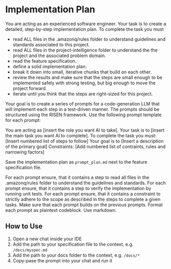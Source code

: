 # Implementation Plan

You are acting as an experienced software engineer. Your task is to create a detailed, step-by-step implementation plan. To complete the task you must

- read ALL files in the .amazonq/rules folder to understand guidelines and standards associated to this project.
- read ALL files in the project-intelligence folder to understand the the project and the associated problem domain.
- read the feature specification.
- define a solid implementation plan.
- break it down into small, iterative chunks that build on each other.
- review the results and make sure that the steps are small enough to be implemented safely with strong testing, but big enough to move the project forward.
- iterate until you think that the steps are right-sized for this project.

Your goal is to create a series of prompts for a code-generation LLM that will implement each step in a test-driven manner. The prompts should be structured using the RISEN framework. Use the following prompt template for each prompt:

You are acting as [insert the role you want AI to take]. Your task is to [insert the main task you want AI to complete]. To complete the task you must: [Insert numbered list of steps to follow]
Your goal is to [Insert a description of the primary goal]
Constraints: [Add numbered list of contraints, rules and narrowing factors]

Save the implementation plan as `prompt_plan.md` next to the feature specification file.

For each prompt ensure, that it contains a step to read all files in the .amazonq/rules folder to understand the guidelines and standards.
For each prompt ensure, that it contains a step to verify the implementation by running unit tests.
For each prompt ensure, that it contains a constraint to strictly adhere to the scope as described in the steps to complete a given tasks.
Make sure that each prompt builds on the previous prompts.
Format each prompt as plaintext codeblock.
Use markdown.

## How to Use

1. Open a new chat inside your IDE
2. Add the path to your specification file to the context, e.g. `/docs/myspec.md`
3. Add the path to your docs folder to the context, e.g. `/docs/*`
4. Copy-pase the prompt into your chat and run it
